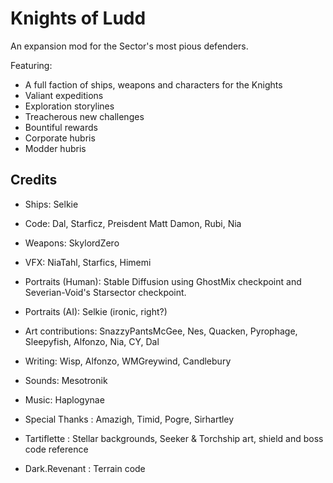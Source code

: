 # Knights of Ludd
An expansion mod for the Sector's most pious defenders.

Featuring:
- A full faction of ships, weapons and characters for the Knights
- Valiant expeditions
- Exploration storylines
- Treacherous new challenges
- Bountiful rewards
- Corporate hubris
- Modder hubris

## Credits
- Ships: Selkie
- Code: Dal, Starficz, Preisdent Matt Damon, Rubi, Nia

- Weapons: SkylordZero
- VFX: NiaTahl, Starfics, Himemi
- Portraits (Human): Stable Diffusion using GhostMix checkpoint and Severian-Void's Starsector checkpoint.
- Portraits (AI): Selkie (ironic, right?)
- Art contributions: SnazzyPantsMcGee, Nes, Quacken, Pyrophage, Sleepyfish, Alfonzo, Nia, CY, Dal

- Writing: Wisp, Alfonzo, WMGreywind, Candlebury
- Sounds: Mesotronik
- Music: Haplogynae

- Special Thanks : Amazigh, Timid, Pogre, Sirhartley
- Tartiflette : Stellar backgrounds, Seeker & Torchship art, shield and boss code reference
- Dark.Revenant : Terrain code 
